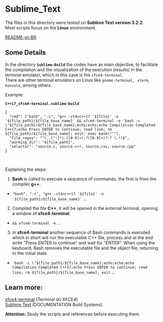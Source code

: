 # Sublime_Text

The files in this directory were tested on **Sublime Text version 3.2.2**.<br>
Most scripts focus on the **Linux** environment.<br>

[README-pt-BR](https://github.com/jpenrici/Miscellaneous/blob/master/Sublime_Text/README-pt-BR.md)

## Some Details

In the directory **`Sublime-Build`** the codes have as main objective, to facilitate the compilation and the visualization of the execution (results) in the terminal emulator, which in this case is the `xfce4-terminal`.<br>
There are other terminal emulators on Linux like `gnome-terminal`, ` xterm`, `konsole`, among others.

Example: <br>

**`C++17_xfce4-terminal.sublime-build`**<br>

```
{
  "cmd": ["bash", "-c", "g++ -std=c++17 '${file}' -o '${file_path}/${file_base_name}' && xfce4-terminal -e 'bash -c \"${file_path}/${file_base_name};echo;echo;echo Compilation Completed C++17;echo Press ENTER to continue; read line; rm ${file_path}/${file_base_name}; exit; exec bash\"'"],
  "file_regex": "^(..[^:]*):([0-9]+):?([0-9]+)?:? (.*)$",
  "working_dir": "${file_path}",
  "selector": "source.c, source.c++, source.cxx, source.cpp"
}
```
<br>

Explaining the steps:<br>

1. **Bash** is called to execute a sequence of commands, the first is from the compiler **g++**.<br>
- `"bash", "-c", "g++ -std=c++17 '${file}' -o '${file_path}/${file_base_name}'` ...<br>
2. Compiled the file **C++**, it will be opened in the external terminal, opening a window of **xfce4-terminal**. <br>
- `&& xfce4-terminal -e` ...<br>
3. In **xfce4-terminal** another sequence of Bash commands is executed which in short will run the executable C++ file, process and at the end write "Press ENTER to continue" and wait for "ENTER". When using the keyboard, Bash removes the executable file and the object file, returning to the initial state.
- `'bash -c \"${file_path}/${file_base_name};echo;echo;echo Compilation Completed C++17;echo Press ENTER to continue; read line; rm ${file_path}/${file_base_name}; exit` ...<br>

## Learn more:

[xfce4-terminal](https://docs.xfce.org/apps/terminal/start) (Terminal do XFCE4) <br>
[Sublime Text](https://www.sublimetext.com/docs/3/build_systems.html) (DOCUMENTATION Build Systems) <br>

**Attention:** Study the scripts and references before executing them.
